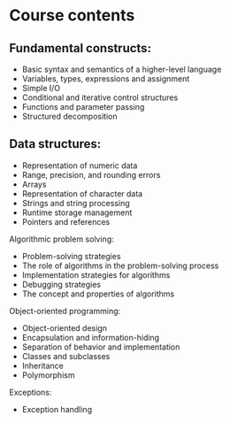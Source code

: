 # Course contents

## Fundamental constructs:
* Basic syntax and semantics of a higher-level language
* Variables, types, expressions and assignment
* Simple I/O
* Conditional and iterative control structures
* Functions and parameter passing
* Structured decomposition

## Data structures:
* Representation of numeric data
* Range, precision, and rounding errors
* Arrays
* Representation of character data
* Strings and string processing
* Runtime storage management
* Pointers and references

Algorithmic problem solving:
* Problem-solving strategies
* The role of algorithms in the problem-solving process
* Implementation strategies for algorithms
* Debugging strategies
* The concept and properties of algorithms

Object-oriented programming:
* Object-oriented design
* Encapsulation and information-hiding
* Separation of behavior and implementation
* Classes and subclasses
* Inheritance
* Polymorphism

Exceptions:
* Exception handling
